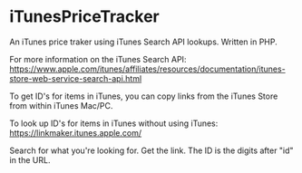 # iTunesPriceTracker

An iTunes price traker using iTunes Search API lookups. Written in PHP.

For more information on the iTunes Search API:
https://www.apple.com/itunes/affiliates/resources/documentation/itunes-store-web-service-search-api.html

To get ID's for items in iTunes, you can copy links from the iTunes Store from within iTunes Mac/PC.

To look up ID's for items in iTunes without using iTunes:
https://linkmaker.itunes.apple.com/

Search for what you're looking for. Get the link. The ID is the digits after "id" in the URL.
